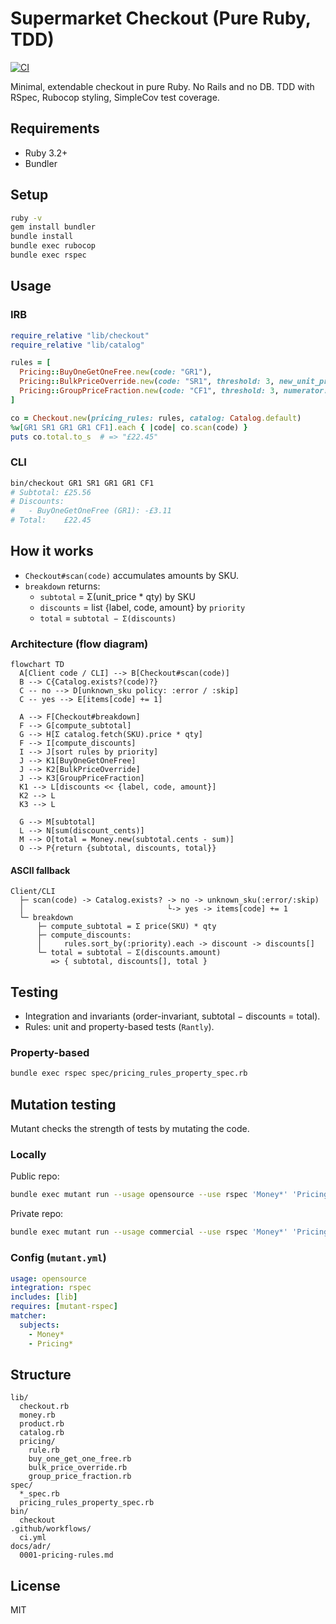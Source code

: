 # Supermarket Checkout (Pure Ruby, TDD)

[![CI](https://github.com/igorcubric/kantox_checkout_app/actions/workflows/ci.yml/badge.svg)](https://github.com/igorcubric/kantox_checkout_app/actions/workflows/ci.yml)

Minimal, extendable checkout in pure Ruby. No Rails and no DB. TDD with RSpec, Rubocop styling, SimpleCov test coverage.

## Requirements
- Ruby 3.2+
- Bundler

## Setup
```bash
ruby -v
gem install bundler
bundle install
bundle exec rubocop
bundle exec rspec
```

## Usage

### IRB
```ruby
require_relative "lib/checkout"
require_relative "lib/catalog"

rules = [
  Pricing::BuyOneGetOneFree.new(code: "GR1"),
  Pricing::BulkPriceOverride.new(code: "SR1", threshold: 3, new_unit_price_cents: 450),
  Pricing::GroupPriceFraction.new(code: "CF1", threshold: 3, numerator: 2, denominator: 3)
]

co = Checkout.new(pricing_rules: rules, catalog: Catalog.default)
%w[GR1 SR1 GR1 GR1 CF1].each { |code| co.scan(code) }
puts co.total.to_s  # => "£22.45"
```

### CLI
```bash
bin/checkout GR1 SR1 GR1 GR1 CF1
# Subtotal: £25.56
# Discounts:
#   - BuyOneGetOneFree (GR1): -£3.11
# Total:    £22.45
```

## How it works
- `Checkout#scan(code)` accumulates amounts by SKU.
- `breakdown` returns:
    - `subtotal` = Σ(unit_price * qty) by SKU
    - `discounts` = list {label, code, amount} by `priority`
    - `total` = `subtotal − Σ(discounts)`

### Architecture (flow diagram)
```mermaid
flowchart TD
  A[Client code / CLI] --> B[Checkout#scan(code)]
  B --> C{Catalog.exists?(code)?}
  C -- no --> D[unknown_sku policy: :error / :skip]
  C -- yes --> E[items[code] += 1]

  A --> F[Checkout#breakdown]
  F --> G[compute_subtotal]
  G --> H[Σ catalog.fetch(SKU).price * qty]
  F --> I[compute_discounts]
  I --> J[sort rules by priority]
  J --> K1[BuyOneGetOneFree]
  J --> K2[BulkPriceOverride]
  J --> K3[GroupPriceFraction]
  K1 --> L[discounts << {label, code, amount}]
  K2 --> L
  K3 --> L

  G --> M[subtotal]
  L --> N[sum(discount_cents)]
  M --> O[total = Money.new(subtotal.cents - sum)]
  O --> P{return {subtotal, discounts, total}}
```

#### ASCII fallback
```
Client/CLI
  ├─ scan(code) -> Catalog.exists? -> no -> unknown_sku(:error/:skip)
  │                                └-> yes -> items[code] += 1
  └─ breakdown
      ├─ compute_subtotal = Σ price(SKU) * qty
      ├─ compute_discounts:
      │     rules.sort_by(:priority).each -> discount -> discounts[]
      └─ total = subtotal − Σ(discounts.amount)
         => { subtotal, discounts[], total }
```

## Testing
- Integration and invariants (order-invariant, subtotal − discounts = total).
- Rules: unit and property-based tests (`Rantly`).

### Property-based
```bash
bundle exec rspec spec/pricing_rules_property_spec.rb
```

## Mutation testing
Mutant checks the strength of tests by mutating the code.

### Locally
Public repo:
```bash
bundle exec mutant run --usage opensource --use rspec 'Money*' 'Pricing*'
```
Private repo:
```bash
bundle exec mutant run --usage commercial --use rspec 'Money*' 'Pricing*'
```

### Config (`mutant.yml`)
```yaml
usage: opensource
integration: rspec
includes: [lib]
requires: [mutant-rspec]
matcher:
  subjects:
    - Money*
    - Pricing*
```

## Structure
```
lib/
  checkout.rb
  money.rb
  product.rb
  catalog.rb
  pricing/
    rule.rb
    buy_one_get_one_free.rb
    bulk_price_override.rb
    group_price_fraction.rb
spec/
  *_spec.rb
  pricing_rules_property_spec.rb
bin/
  checkout
.github/workflows/
  ci.yml
docs/adr/
  0001-pricing-rules.md
```

## License
MIT